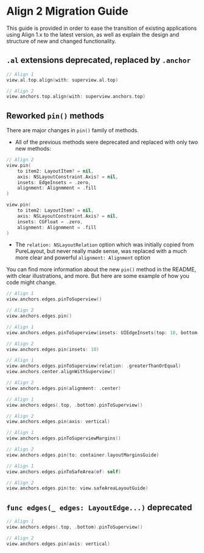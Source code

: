 # Align 2 Migration Guide

This guide is provided in order to ease the transition of existing applications using Align 1.x to the latest version, as well as explain the design and structure of new and changed functionality.

## `.al` extensions deprecated, replaced by `.anchor`

```swift
// Align 1
view.al.top.align(with: superview.al.top)

// Align 2
view.anchors.top.align(with: superview.anchors.top)
```

## Reworked `pin()` methods

There are major changes in `pin()` family of methods.

- All of the previous methods were deprecated and replaced with only two new methods:

```swift
// Align 2
view.pin(
    to item2: LayoutItem? = nil,
    axis: NSLayoutConstraint.Axis? = nil,
    insets: EdgeInsets = .zero,
    alignment: Alignmment = .fill
)

view.pin(
    to item2: LayoutItem? = nil,
    axis: NSLayoutConstraint.Axis? = nil,
    insets: CGFloat = .zero,
    alignment: Alignmment = .fill
)
```

- The `relation: NSLayoutRelation` option which was initially copied from PureLayout, but never really made sense, was replaced with a much more clear and powerful `alignment: Alignment` option

You can find more information about the new `pin()` method in the README, with clear illustrations, and more. But here are some example of how you code might change.

```swift
// Align 1
view.anchors.edges.pinToSuperview()

// Align 2
view.anchors.edges.pin()
```

```swift
// Align 1
view.anchors.edges.pinToSuperview(insets: UIEdgeInsets(top: 10, bottom: 10, right: 10, top: 10))

// Align 2
view.anchors.edges.pin(insets: 10)
```

```swift
// Align 1
view.anchors.edges.pinToSuperview(relation: .greaterThanOrEqual)
view.anchors.center.alignWithSuperview()

// Align 2
view.anchors.edges.pin(alignment: .center)
```

```swift
// Align 1
view.anchors.edges(.top, .bottom).pinToSuperview()

// Align 2
view.anchors.edges.pin(axis: vertical)
```

```swift
// Align 1
view.anchors.edges.pinToSuperviewMargins()

// Align 2
view.anchors.edges.pin(to: container.layoutMarginsGuide)
```

```swift
// Align 1
view.anchors.edges.pinToSafeArea(of: self)

// Align 2
view.anchors.edges.pin(to: view.safeAreaLayoutGuide)
```

## `func edges(_ edges: LayoutEdge...)` deprecated

```swift
// Align 1
view.anchors.edges(.top, .bottom).pinToSuperview()

// Align 2
view.anchors.edges.pin(axis: vertical)
```

